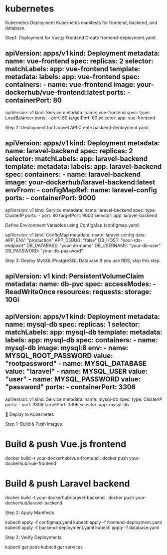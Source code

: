 # kubernetes
Kubernetes Deployment
Kubernetes manifests for frontend, backend, and database.

Step1:  Deployment for Vue.js Frontend
Create frontend-deployment.yaml:


apiVersion: apps/v1
kind: Deployment
metadata:
  name: vue-frontend
spec:
  replicas: 2
  selector:
    matchLabels:
      app: vue-frontend
  template:
    metadata:
      labels:
        app: vue-frontend
    spec:
      containers:
        - name: vue-frontend
          image: your-dockerhub/vue-frontend:latest
          ports:
            - containerPort: 80
---
apiVersion: v1
kind: Service
metadata:
  name: vue-frontend
spec:
  type: LoadBalancer
  ports:
    - port: 80
      targetPort: 80
  selector:
    app: vue-frontend

Step 2: Deployment for Laravel API
Create backend-deployment.yaml:


apiVersion: apps/v1
kind: Deployment
metadata:
  name: laravel-backend
spec:
  replicas: 2
  selector:
    matchLabels:
      app: laravel-backend
  template:
    metadata:
      labels:
        app: laravel-backend
    spec:
      containers:
        - name: laravel-backend
          image: your-dockerhub/laravel-backend:latest
          envFrom:
            - configMapRef:
                name: laravel-config
          ports:
            - containerPort: 9000
---
apiVersion: v1
kind: Service
metadata:
  name: laravel-backend
spec:
  type: ClusterIP
  ports:
    - port: 80
      targetPort: 9000
  selector:
    app: laravel-backend

Define Environment Variables using ConfigMap (configmap.yaml)


apiVersion: v1
kind: ConfigMap
metadata:
  name: laravel-config
data:
  APP_ENV: "production"
  APP_DEBUG: "false"
  DB_HOST: "your-rds-endpoint"
  DB_DATABASE: "your-db-name"
  DB_USERNAME: "your-db-user"
  DB_PASSWORD: "your-db-password"

Step 3:  Deploy MySQL/PostgreSQL Database
If you use RDS, skip this step.


apiVersion: v1
kind: PersistentVolumeClaim
metadata:
  name: db-pvc
spec:
  accessModes:
    - ReadWriteOnce
  resources:
    requests:
      storage: 10Gi
---
apiVersion: apps/v1
kind: Deployment
metadata:
  name: mysql-db
spec:
  replicas: 1
  selector:
    matchLabels:
      app: mysql-db
  template:
    metadata:
      labels:
        app: mysql-db
    spec:
      containers:
        - name: mysql-db
          image: mysql:8
          env:
            - name: MYSQL_ROOT_PASSWORD
              value: "rootpassword"
            - name: MYSQL_DATABASE
              value: "laravel"
            - name: MYSQL_USER
              value: "user"
            - name: MYSQL_PASSWORD
              value: "password"
          ports:
            - containerPort: 3306
---
apiVersion: v1
kind: Service
metadata:
  name: mysql-db
spec:
  type: ClusterIP
  ports:
    - port: 3306
      targetPort: 3306
  selector:
    app: mysql-db

🔹 Deploy to Kubernetes

Step 1: Build & Push Images

# Build & push Vue.js frontend
docker build -t your-dockerhub/vue-frontend .
docker push your-dockerhub/vue-frontend

# Build & push Laravel backend
docker build -t your-dockerhub/laravel-backend .
docker push your-dockerhub/laravel-backend

Step 2: Apply Manifests

kubectl apply -f configmap.yaml
kubectl apply -f frontend-deployment.yaml
kubectl apply -f backend-deployment.yaml
kubectl apply -f database.yaml

Step 3: Verify Deployments

kubectl get pods
kubectl get services
